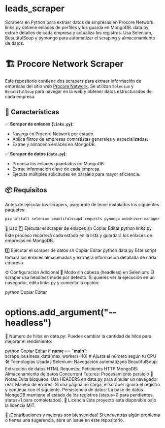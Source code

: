 # leads_scraper
Scrapers en Python para extraer datos de empresas en Procore Network. links.py obtiene enlaces de perfiles y los guarda en MongoDB. data.py extrae detalles de cada empresa y actualiza los registros. Usa Selenium, BeautifulSoup y pymongo para automatizar el scraping y almacenamiento de datos.

# 🏗️ Procore Network Scraper

Este repositorio contiene dos scrapers para extraer información de empresas del sitio web [Procore Network](https://www.procore.com/network). Se utilizan `Selenium` y `BeautifulSoup` para navegar en la web y obtener datos estructurados de cada empresa.

## 📌 Características

✅ **Scraper de enlaces (`links.py`)**:  
- Navega en Procore Network por estado.
- Aplica filtros de empresas contratistas generales y especializadas.
- Extrae y almacena enlaces en MongoDB.

✅ **Scraper de datos (`data.py`)**:  
- Procesa los enlaces guardados en MongoDB.
- Extrae información clave de cada empresa.
- Ejecuta múltiples solicitudes en paralelo para mayor eficiencia.

## 📦 Requisitos

Antes de ejecutar los scrapers, asegúrate de tener instalados los siguientes paquetes:

```sh
pip install selenium beautifulsoup4 requests pymongo webdriver-manager
```


🚀 Uso
1️⃣ Ejecutar el scraper de enlaces
sh
Copiar
Editar
python links.py
Este proceso recorrerá cada estado en la lista y guardará los enlaces de empresas en MongoDB.

2️⃣ Ejecutar el scraper de datos
sh
Copiar
Editar
python data.py
Este script tomará los enlaces almacenados y extraerá información detallada de cada empresa.

⚙️ Configuración Adicional
🔹 Modo sin cabeza (headless) en Selenium:
El scraper usa headless mode por defecto. Si quieres ver la ejecución en un navegador, edita links.py y comenta la opción:

python
Copiar
Editar
# options.add_argument("--headless")
🔹 Número de hilos en data.py:
Puedes cambiar la cantidad de hilos para mejorar el rendimiento:

python
Copiar
Editar
if __name__ == "__main__":
    scrape_business_data(max_workers=10)  # Ajusta el número según tu CPU
🛠️ Tecnologías Usadas
Selenium: Navegación automatizada
BeautifulSoup: Extracción de datos HTML
Requests: Peticiones HTTP
MongoDB: Almacenamiento de datos
Concurrent Futures: Procesamiento paralelo
📝 Notas
Evita bloqueos: Usa HEADERS en data.py para simular un navegador real.
Manejo de errores: Si una página no carga, el scraper ignora el registro y continúa con el siguiente.
Persistencia de datos: La base de datos MongoDB mantiene el estado de los registros (status=0 para pendientes, status=1 para completados).
📄 Licencia
Este proyecto está disponible bajo la licencia MIT.

📩 ¡Contribuciones y mejoras son bienvenidas! Si encuentras algún problema o tienes una sugerencia, abre un issue en este repositorio.
